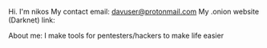 Hi. I'm nikos
My contact email: davuser@protonmail.com
My .onion website (Darknet) link:

   About me:
  I make tools for pentesters/hackers to make life easier
